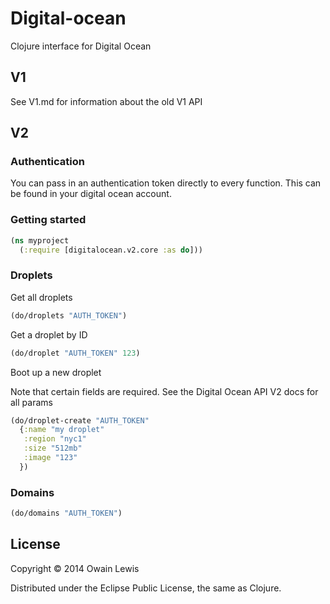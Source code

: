 # Digital-ocean

Clojure interface for Digital Ocean

## V1

See V1.md for information about the old V1 API

## V2

### Authentication

You can pass in an authentication token directly to every function. This can be found in your digital ocean account.

### Getting started

```clojure
(ns myproject
  (:require [digitalocean.v2.core :as do]))
```

### Droplets

Get all droplets

```clojure
(do/droplets "AUTH_TOKEN")
```

Get a droplet by ID

```clojure
(do/droplet "AUTH_TOKEN" 123)
```

Boot up a new droplet

Note that certain fields are required. See the Digital Ocean API V2 docs for all params

```clojure
(do/droplet-create "AUTH_TOKEN"
  {:name "my droplet"
   :region "nyc1"
   :size "512mb"
   :image "123"
  })
```

### Domains

```clojure
(do/domains "AUTH_TOKEN")
```


## License

Copyright © 2014 Owain Lewis

Distributed under the Eclipse Public License, the same as Clojure.
